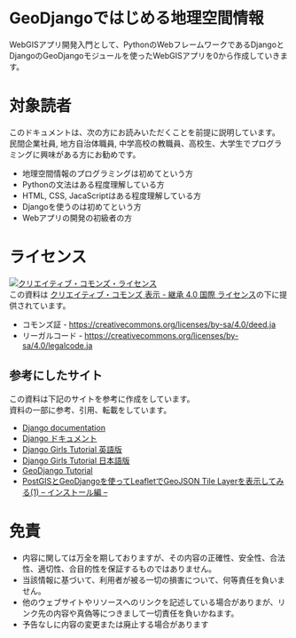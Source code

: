 GeoDjangoではじめる地理空間情報
=====
WebGISアプリ開発入門として、PythonのWebフレームワークであるDjangoとDjangoのGeoDjangoモジュールを使ったWebGISアプリを0から作成していきます。

# 対象読者

このドキュメントは、次の方にお読みいただくことを前提に説明しています。<br>
民間企業社員, 地方自治体職員, 中学高校の教職員、高校生、大学生でプログラミングに興味がある方にお勧めです。

* 地理空間情報のプログラミングは初めてという方
* Pythonの文法はある程度理解している方
* HTML, CSS, JacaScriptはある程度理解している方
* Djangoを使うのは初めてという方
* Webアプリの開発の初級者の方

# ライセンス

<a rel="license" href="http://creativecommons.org/licenses/by-sa/4.0/"><img alt="クリエイティブ・コモンズ・ライセンス" style="border-width:0" src="https://i.creativecommons.org/l/by-sa/4.0/88x31.png" /></a><br />この資料は <a rel="license" href="http://creativecommons.org/licenses/by-sa/4.0/">クリエイティブ・コモンズ 表示 - 継承 4.0 国際 ライセンス</a>の下に提供されています。
* コモンズ証 - https://creativecommons.org/licenses/by-sa/4.0/deed.ja
* リーガルコード - https://creativecommons.org/licenses/by-sa/4.0/legalcode.ja

## 参考にしたサイト
この資料は下記のサイトを参考に作成をしています。<br>
資料の一部に参考、引用、転載をしています。

* [Django documentation](https://docs.djangoproject.com/en/2.0/)
* [Django ドキュメント](https://docs.djangoproject.com/ja/2.0/)
* [Django Girls Tutorial 英語版](https://tutorial.djangogirls.org/en/)
* [Django Girls Tutorial 日本語版](https://djangogirlsjapan.gitbooks.io/workshop_tutorialjp/content/)
* [GeoDjango Tutorial](https://docs.djangoproject.com/en/2.0/ref/contrib/gis/tutorial/)
* [PostGISとGeoDjangoを使ってLeafletでGeoJSON Tile Layerを表示してみる(1) – インストール編 –](https://blog.bitmeister.jp/?p=3467)

# 免責

* 内容に関しては万全を期しておりますが、その内容の正確性、安全性、合法性、適切性、合目的性を保証するものではありません。
* 当該情報に基づいて、利用者が被る一切の損害について、何等責任を負いません。
* 他のウェブサイトやリソースへのリンクを記述している場合がありまが、リンク先の内容や真偽等につきまして一切責任を負いかねます。
* 予告なしに内容の変更または廃止する場合があります
